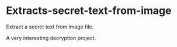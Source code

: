 # Extracts-secret-text-from-image

Extract a secret text from image file. 

A very interesting decryption project.
